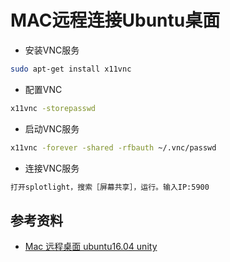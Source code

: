 # MAC远程连接Ubuntu桌面

* 安装VNC服务
```bash
sudo apt-get install x11vnc
```

* 配置VNC
```bash
x11vnc -storepasswd
```

* 启动VNC服务
```bash
x11vnc -forever -shared -rfbauth ~/.vnc/passwd
```

* 连接VNC服务
```txt
打开splotlight，搜索［屏幕共享］，运行。输入IP:5900
```

## 参考资料
* [Mac 远程桌面 ubuntu16.04 unity](https://www.cnblogs.com/nowgood/p/Macremotedesktop.html)
